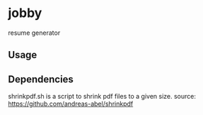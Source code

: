 # jobby
resume generator

## Usage

## Dependencies
shrinkpdf.sh is a script to shrink pdf files to a given size. source: https://github.com/andreas-abel/shrinkpdf 

